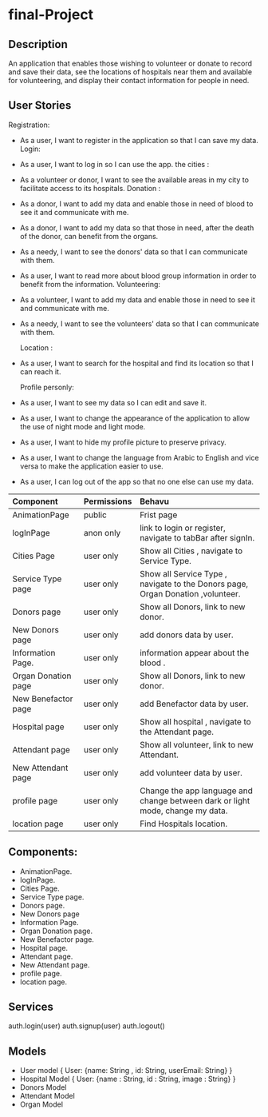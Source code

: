 # final-Project


## Description
An application that enables those wishing to volunteer or donate to record and save their data, see the locations of hospitals near them and available for volunteering, and display their contact information for people in need.

## User Stories
 Registration: 
 - As a user, I want to register in the application so that I can save my data.
 Login:
 - As a user, I want to log in so I can use the app.
 the cities :
- As a volunteer or donor, I want to see the available areas in my city to facilitate access to its hospitals.
 Donation :
- As a donor, I want to add my data and enable those in need of blood to see it and communicate with me.
- As a donor, I want to add my data so that those in need, after the death of the donor, can benefit from the organs.
- As a needy, I want to see the donors' data so that I can communicate with them.
- As a user, I want to read more about blood group information in order to benefit from the information.
 Volunteering:
- As a volunteer, I want to add my data and enable those in need to see it and communicate with me.
- As a needy, I want to see the volunteers' data so that I can communicate with them.

     Location :
- As a user, I want to search for the hospital and find its location so that I can reach it.

    Profile personly:
- As a user, I want to see my data so I can edit and save it.
- As a user, I want to change the appearance of the application to allow the use of night mode and light mode.
- As a user, I want to hide my profile picture to preserve privacy.
- As a user, I want to change the language from Arabic to English and vice versa to make the application easier to use.
- As a user, I can log out of the app so that no one else can use my data.

| Component        | Permissions | Behavu 
| :---             |     ---   |   :---    |
| AnimationPage          | public      | Frist page |
| logInPage                  | anon only   | link to login or register, navigate to tabBar after signIn.|
| Cities Page                | user only    | Show all Cities  , navigate to Service Type.|
| Service Type page    | user only    | Show all Service Type , navigate to the Donors page, Organ Donation ,volunteer.|
| Donors page              | user only  | Show all Donors, link to new donor.|
| New Donors  page     | user only   | add donors data by user.|
| Information Page.        | user only   | information appear about the blood .| 
| Organ Donation page  | user only  | Show all Donors, link to new donor.|
| New Benefactor page   | user only   | add Benefactor data by user.|
| Hospital page | user only | Show all hospital , navigate to the Attendant page. |
| Attendant page  | user only  | Show all volunteer, link to new Attendant.|
| New Attendant page   | user only   | add volunteer data by user.|
| profile page      | user only | Change the app language and change between dark or light mode, change my data.|
| location page | user only | Find Hospitals location.|

## Components: 
- AnimationPage.
- logInPage.
- Cities Page.
- Service Type page.
- Donors page.
- New Donors page
- Information Page.
- Organ Donation page.
- New Benefactor page.
- Hospital page.
- Attendant page.
- New Attendant page.
- profile page.
- location page.

## Services
auth.login(user)
auth.signup(user)
auth.logout()

## Models
- User model
{  User: {name: String , id: String, userEmail: String} }
- Hospital Model
{  User: {name : String, id : String, image : String} }
- Donors Model 
- Attendant Model
- Organ Model
